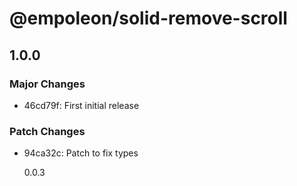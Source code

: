# @empoleon/solid-remove-scroll

## 1.0.0

### Major Changes

- 46cd79f: First initial release

### Patch Changes

- 94ca32c: Patch to fix types

  0.0.3
